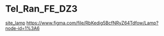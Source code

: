 # Tel_Ran_FE_DZ3
[site_lamp](https://svitlanasvit.github.io/Tel_Ran_FE_DZ3/index.html)
https://www.figma.com/file/RbKedig5BcfNRyZ64Tdfow/Lamp?node-id=1%3A6
